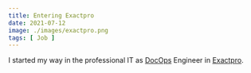 ```yaml
---
title: Entering Exactpro
date: 2021-07-12
image: ./images/exactpro.png
tags: [ Job ]
---
```


I started my way in the professional IT as [DocOps](https://www.writethedocs.org/guide/doc-ops/) Engineer in [Exactpro](https://exactpro.com/).
